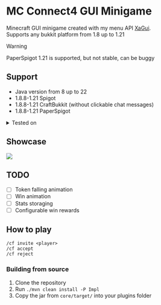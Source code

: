 # MC Connect4 GUI Minigame

Minecraft GUI minigame created with my menu API [XaGui](https://xagui.xap3y.eu/docs/). \
Supports any bukkit platform from 1.8 up to 1.21 

> [!WARNING]  
> PaperSpigot 1.21 is supported, but not stable, can be buggy

## Support
- Java version from 8 up to 22
- 1.8.8-1.21 Spigot
- 1.8.8-1.21 CraftBukkit (without clickable chat messages)
- 1.8.8-1.21 PaperSpigot

<details>
<summary>Tested on</summary>

- 1.8.8 Spigot, CraftBukkit, PaperSpigot
- 1.21 Spigot, CraftBukkit, PaperSpigot
- 1.20.6 PaperSpigot
- 1.16.5 PaperSpigot 
- 1.12.2 PaperSpigot 
- 1.13.2 PaperSpigot

</details>

## Showcase

<img src="https://xap3y.eu/static/con4.png">

## TODO
- [ ] Token falling animation
- [ ] Win animation
- [ ] Stats storaging
- [ ] Configurable win rewards

## How to play

`/cf invite <player>` \
`/cf accept` \
`/cf reject`

### Building from source
1. Clone the repository
2. Run `./mvn clean install -P Impl`
3. Copy the jar from `core/target/` into your plugins folder
